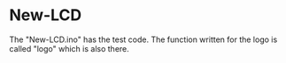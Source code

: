 # New-LCD
The "New-LCD.ino" has the test code. The function written for the logo is called "logo" which is also there. 
